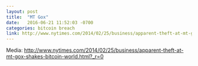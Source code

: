 ```yaml
---
layout: post
title:  "MT Gox"
date:   2016-06-21 11:52:03 -0700
categories: bitcoin breach
link: http://www.nytimes.com/2014/02/25/business/apparent-theft-at-mt-gox-shakes-bitcoin-world.html?_r=0
---
```

Media: http://www.nytimes.com/2014/02/25/business/apparent-theft-at-mt-gox-shakes-bitcoin-world.html?_r=0
